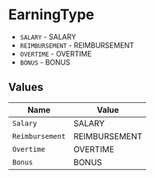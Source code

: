 # EarningType

* `SALARY` - SALARY
* `REIMBURSEMENT` - REIMBURSEMENT
* `OVERTIME` - OVERTIME
* `BONUS` - BONUS


## Values

| Name            | Value           |
| --------------- | --------------- |
| `Salary`        | SALARY          |
| `Reimbursement` | REIMBURSEMENT   |
| `Overtime`      | OVERTIME        |
| `Bonus`         | BONUS           |